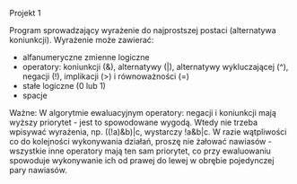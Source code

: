 Projekt 1

Program sprowadzający wyrażenie do najprostszej postaci (alternatywa koniunkcji).
Wyrażenie może zawierać:
- alfanumeryczne zmienne logiczne
- operatory: koniunkcji (&), alternatywy (|), alternatywy wykluczającej (^), negacji (!), implikacji (>) i równoważności (=)
- stałe logiczne (0 lub 1)
- spacje

Ważne:
W algorytmie ewaluacyjnym operatory: negacji i koniunkcji mają wyższy priorytet - jest to spowodowane wygodą.
Wtedy nie trzeba wpisywać wyrażenia, np. ((!a)&b)|c, wystarczy !a&b|c.
W razie wątpliwości co do kolejności wykonywania działań, proszę nie żałować nawiasów - wszystkie inne operatory mają ten sam
priorytet, co przy ewaluowaniu spowoduje wykonywanie ich od prawej do lewej w obrębie pojedynczej pary nawiasów.
